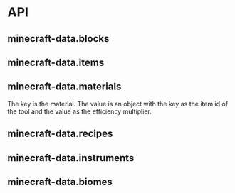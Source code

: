 # API

## minecraft-data.blocks

## minecraft-data.items

## minecraft-data.materials

The key is the material. The value is an object with the key as the item id
of the tool and the value as the efficiency multiplier.

## minecraft-data.recipes

## minecraft-data.instruments

## minecraft-data.biomes
